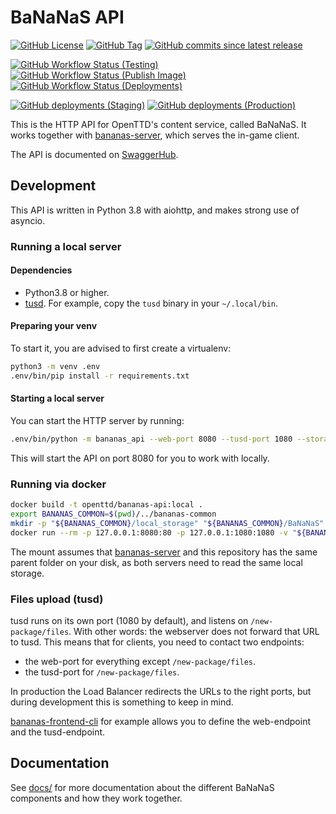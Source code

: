 # BaNaNaS API

[![GitHub License](https://img.shields.io/github/license/OpenTTD/bananas-api)](https://github.com/OpenTTD/bananas-api/blob/master/LICENSE)
[![GitHub Tag](https://img.shields.io/github/v/tag/OpenTTD/bananas-api?include_prereleases&label=stable)](https://github.com/OpenTTD/bananas-api/releases)
[![GitHub commits since latest release](https://img.shields.io/github/commits-since/OpenTTD/bananas-api/latest/master)](https://github.com/OpenTTD/bananas-api/commits/master)

[![GitHub Workflow Status (Testing)](https://img.shields.io/github/workflow/status/OpenTTD/bananas-api/Testing/master?label=master)](https://github.com/OpenTTD/bananas-api/actions?query=workflow%3ATesting)
[![GitHub Workflow Status (Publish Image)](https://img.shields.io/github/workflow/status/OpenTTD/bananas-api/Publish%20image?label=publish)](https://github.com/OpenTTD/bananas-api/actions?query=workflow%3A%22Publish+image%22)
[![GitHub Workflow Status (Deployments)](https://img.shields.io/github/workflow/status/OpenTTD/bananas-api/Deployment?label=deployment)](https://github.com/OpenTTD/bananas-api/actions?query=workflow%3A%22Deployment%22)

[![GitHub deployments (Staging)](https://img.shields.io/github/deployments/OpenTTD/bananas-api/staging?label=staging)](https://github.com/OpenTTD/bananas-api/deployments)
[![GitHub deployments (Production)](https://img.shields.io/github/deployments/OpenTTD/bananas-api/production?label=production)](https://github.com/OpenTTD/bananas-api/deployments)

This is the HTTP API for OpenTTD's content service, called BaNaNaS.
It works together with [bananas-server](https://github.com/OpenTTD/bananas-server), which serves the in-game client.

The API is documented on [SwaggerHub](https://app.swaggerhub.com/apis-docs/OpenTTD/OpenTTD-content-api/1.0.0).

## Development

This API is written in Python 3.8 with aiohttp, and makes strong use of asyncio.

### Running a local server

#### Dependencies

- Python3.8 or higher.
- [tusd](https://github.com/tus/tusd). For example, copy the `tusd` binary in your `~/.local/bin`.

#### Preparing your venv

To start it, you are advised to first create a virtualenv:

```bash
python3 -m venv .env
.env/bin/pip install -r requirements.txt
```

#### Starting a local server

You can start the HTTP server by running:

```bash
.env/bin/python -m bananas_api --web-port 8080 --tusd-port 1080 --storage local --index local --user developer --client-file clients-development.yaml
```

This will start the API on port 8080 for you to work with locally.

### Running via docker

```bash
docker build -t openttd/bananas-api:local .
export BANANAS_COMMON=$(pwd)/../bananas-common
mkdir -p "${BANANAS_COMMON}/local_storage" "${BANANAS_COMMON}/BaNaNaS"
docker run --rm -p 127.0.0.1:8080:80 -p 127.0.0.1:1080:1080 -v "${BANANAS_COMMON}/local_storage:/code/local_storage" -v "${BANANAS_COMMON}/BaNaNaS:/code/BaNaNaS" openttd/bananas-api:local
```

The mount assumes that [bananas-server](https://github.com/OpenTTD/bananas-server) and this repository has the same parent folder on your disk, as both servers need to read the same local storage.

### Files upload (tusd)

tusd runs on its own port (1080 by default), and listens on `/new-package/files`.
With other words: the webserver does not forward that URL to tusd.
This means that for clients, you need to contact two endpoints:

- the web-port for everything except `/new-package/files`.
- the tusd-port for `/new-package/files`.

In production the Load Balancer redirects the URLs to the right ports, but during development this is something to keep in mind.

[bananas-frontend-cli](https://github.com/OpenTTD/bananas-frontend-cli) for example allows you to define the web-endpoint and the tusd-endpoint.

## Documentation

See [docs/](docs/introduction.md) for more documentation about the different BaNaNaS components and how they work together.
